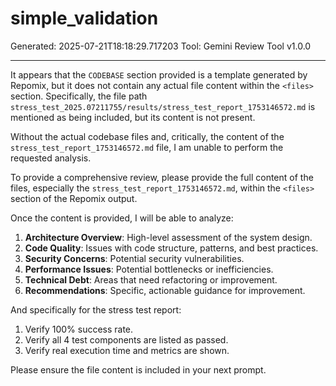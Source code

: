 # simple_validation
Generated: 2025-07-21T18:18:29.717203
Tool: Gemini Review Tool v1.0.0

---

It appears that the `CODEBASE` section provided is a template generated by Repomix, but it does not contain any actual file content within the `<files>` section. Specifically, the file path `stress_test_2025.07211755/results/stress_test_report_1753146572.md` is mentioned as being included, but its content is not present.

Without the actual codebase files and, critically, the content of the `stress_test_report_1753146572.md` file, I am unable to perform the requested analysis.

To provide a comprehensive review, please provide the full content of the files, especially the `stress_test_report_1753146572.md`, within the `<files>` section of the Repomix output.

Once the content is provided, I will be able to analyze:

1.  **Architecture Overview**: High-level assessment of the system design.
2.  **Code Quality**: Issues with code structure, patterns, and best practices.
3.  **Security Concerns**: Potential security vulnerabilities.
4.  **Performance Issues**: Potential bottlenecks or inefficiencies.
5.  **Technical Debt**: Areas that need refactoring or improvement.
6.  **Recommendations**: Specific, actionable guidance for improvement.

And specifically for the stress test report:

1.  Verify 100% success rate.
2.  Verify all 4 test components are listed as passed.
3.  Verify real execution time and metrics are shown.

Please ensure the file content is included in your next prompt.